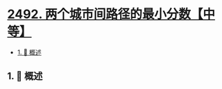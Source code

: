 # [2492. 两个城市间路径的最小分数【中等】](https://github.com/tnotesjs/TNotes.leetcode/tree/main/notes/2492.%20%E4%B8%A4%E4%B8%AA%E5%9F%8E%E5%B8%82%E9%97%B4%E8%B7%AF%E5%BE%84%E7%9A%84%E6%9C%80%E5%B0%8F%E5%88%86%E6%95%B0%E3%80%90%E4%B8%AD%E7%AD%89%E3%80%91)

<!-- region:toc -->

- [1. 📝 概述](#1--概述)

<!-- endregion:toc -->

## 1. 📝 概述
